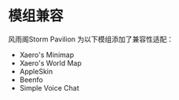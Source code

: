 # 模组兼容

风雨阁Storm Pavilion 为以下模组添加了兼容性适配：

- Xaero's Minimap
- Xaero's World Map
- AppleSkin
- Beenfo
- Simple Voice Chat
